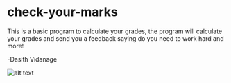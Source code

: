 # check-your-marks

This is a basic program  to calculate your grades, the program will calculate your grades and send you a feedback saying do you need to work hard and more!

-Dasith Vidanage

![alt text](http://url/to/img.png)
